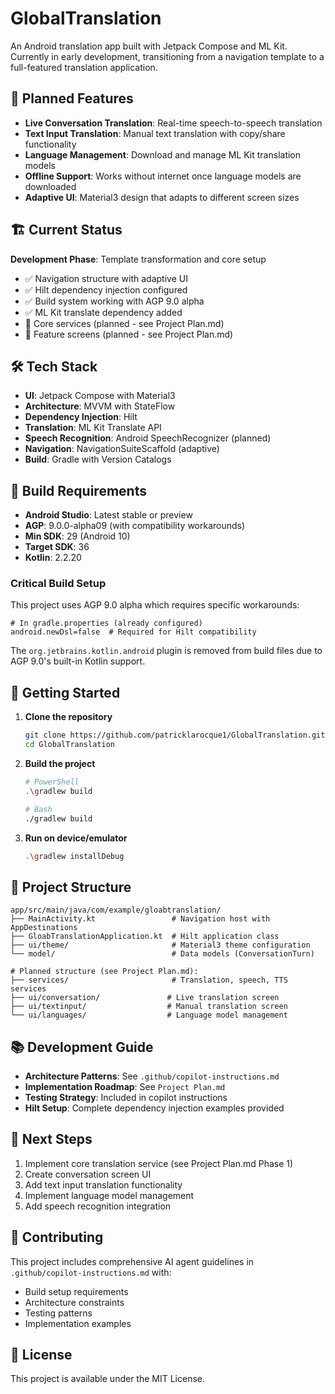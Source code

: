 # GlobalTranslation

An Android translation app built with Jetpack Compose and ML Kit. Currently in early development, transitioning from a navigation template to a full-featured translation application.

## 🚀 Planned Features

- **Live Conversation Translation**: Real-time speech-to-speech translation
- **Text Input Translation**: Manual text translation with copy/share functionality  
- **Language Management**: Download and manage ML Kit translation models
- **Offline Support**: Works without internet once language models are downloaded
- **Adaptive UI**: Material3 design that adapts to different screen sizes

## 🏗️ Current Status

**Development Phase**: Template transformation and core setup

- ✅ Navigation structure with adaptive UI
- ✅ Hilt dependency injection configured
- ✅ Build system working with AGP 9.0 alpha
- ✅ ML Kit translate dependency added
- 🔄 Core services (planned - see Project Plan.md)
- 🔄 Feature screens (planned - see Project Plan.md)

## 🛠️ Tech Stack

- **UI**: Jetpack Compose with Material3
- **Architecture**: MVVM with StateFlow
- **Dependency Injection**: Hilt
- **Translation**: ML Kit Translate API
- **Speech Recognition**: Android SpeechRecognizer (planned)
- **Navigation**: NavigationSuiteScaffold (adaptive)
- **Build**: Gradle with Version Catalogs

## 🔧 Build Requirements

- **Android Studio**: Latest stable or preview
- **AGP**: 9.0.0-alpha09 (with compatibility workarounds)
- **Min SDK**: 29 (Android 10)
- **Target SDK**: 36
- **Kotlin**: 2.2.20

### Critical Build Setup

This project uses AGP 9.0 alpha which requires specific workarounds:

```properties
# In gradle.properties (already configured)
android.newDsl=false  # Required for Hilt compatibility
```

The `org.jetbrains.kotlin.android` plugin is removed from build files due to AGP 9.0's built-in Kotlin support.

## 🚀 Getting Started

1. **Clone the repository**

   ```bash
   git clone https://github.com/patricklarocque1/GlobalTranslation.git
   cd GlobalTranslation
   ```

2. **Build the project**

   ```bash
   # PowerShell
   .\gradlew build
   
   # Bash
   ./gradlew build
   ```

3. **Run on device/emulator**

   ```bash
   .\gradlew installDebug
   ```

## 📁 Project Structure

```text
app/src/main/java/com/example/gloabtranslation/
├── MainActivity.kt                 # Navigation host with AppDestinations
├── GloabTranslationApplication.kt  # Hilt application class
├── ui/theme/                       # Material3 theme configuration
└── model/                          # Data models (ConversationTurn)

# Planned structure (see Project Plan.md):
├── services/                       # Translation, speech, TTS services
├── ui/conversation/               # Live translation screen
├── ui/textinput/                  # Manual translation screen
└── ui/languages/                  # Language model management
```

## 📚 Development Guide

- **Architecture Patterns**: See `.github/copilot-instructions.md`
- **Implementation Roadmap**: See `Project Plan.md`
- **Testing Strategy**: Included in copilot instructions
- **Hilt Setup**: Complete dependency injection examples provided

## 🎯 Next Steps

1. Implement core translation service (see Project Plan.md Phase 1)
2. Create conversation screen UI
3. Add text input translation functionality
4. Implement language model management
5. Add speech recognition integration

## 🤝 Contributing

This project includes comprehensive AI agent guidelines in `.github/copilot-instructions.md` with:

- Build setup requirements
- Architecture constraints  
- Testing patterns
- Implementation examples

## 📄 License

This project is available under the MIT License.
